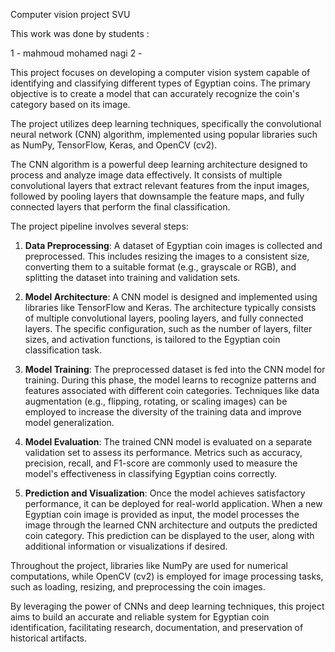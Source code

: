 Computer vision project SVU 

This work was done by students :

1 - mahmoud mohamed nagi 
2 - 

This project focuses on developing a computer vision system capable of identifying and classifying different types of Egyptian coins. The primary objective is to create a model that can accurately recognize the coin's category based on its image.

The project utilizes deep learning techniques, specifically the convolutional neural network (CNN) algorithm, implemented using popular libraries such as NumPy, TensorFlow, Keras, and OpenCV (cv2).

The CNN algorithm is a powerful deep learning architecture designed to process and analyze image data effectively. It consists of multiple convolutional layers that extract relevant features from the input images, followed by pooling layers that downsample the feature maps, and fully connected layers that perform the final classification.

The project pipeline involves several steps:

1. **Data Preprocessing**: A dataset of Egyptian coin images is collected and preprocessed. This includes resizing the images to a consistent size, converting them to a suitable format (e.g., grayscale or RGB), and splitting the dataset into training and validation sets.

2. **Model Architecture**: A CNN model is designed and implemented using libraries like TensorFlow and Keras. The architecture typically consists of multiple convolutional layers, pooling layers, and fully connected layers. The specific configuration, such as the number of layers, filter sizes, and activation functions, is tailored to the Egyptian coin classification task.

3. **Model Training**: The preprocessed dataset is fed into the CNN model for training. During this phase, the model learns to recognize patterns and features associated with different coin categories. Techniques like data augmentation (e.g., flipping, rotating, or scaling images) can be employed to increase the diversity of the training data and improve model generalization.

4. **Model Evaluation**: The trained CNN model is evaluated on a separate validation set to assess its performance. Metrics such as accuracy, precision, recall, and F1-score are commonly used to measure the model's effectiveness in classifying Egyptian coins correctly.

5. **Prediction and Visualization**: Once the model achieves satisfactory performance, it can be deployed for real-world application. When a new Egyptian coin image is provided as input, the model processes the image through the learned CNN architecture and outputs the predicted coin category. This prediction can be displayed to the user, along with additional information or visualizations if desired.

Throughout the project, libraries like NumPy are used for numerical computations, while OpenCV (cv2) is employed for image processing tasks, such as loading, resizing, and preprocessing the coin images.

By leveraging the power of CNNs and deep learning techniques, this project aims to build an accurate and reliable system for Egyptian coin identification, facilitating research, documentation, and preservation of historical artifacts.
